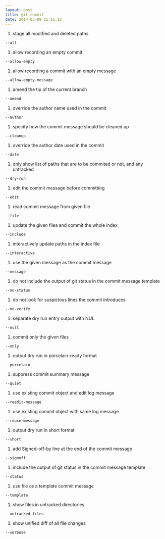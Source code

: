 ```yaml
---
layout: post
title: git commit
date: 2014-05-09 15:11:12
---
```


1. stage all modified and deleted paths

  ```
  --all
  ```

1. allow recording an empty commit

  ```
  --allow-empty
  ```

1. allow recording a commit with an empty message

  ```
  --allow-empty-message
  ```

1. amend the tip of the current branch

  ```
  --amend
  ```

1. override the author name used in the commit

  ```
  --author
  ```

1. specify how the commit message should be cleaned up

  ```
  --cleanup
  ```

1. override the author date used in the commit

  ```
  --date
  ```

1. only show list of paths that are to be commited or not, and any untracked

  ```
  --dry-run
  ```

1. edit the commit message before committing

  ```
  --edit
  ```

1. read commit message from given file

  ```
  --file
  ```

1. update the given files and commit the whole index

  ```
  --include
  ```

1. interactively update paths in the index file

  ```
  --interactive
  ```

1. use the given message as the commit message

  ```
  --message
  ```

1. do not include the output of git status in the commit message template

  ```
  --no-status
  ```

1. do not look for suspicious lines the commit introduces

  ```
  --no-verify
  ```

1. separate dry run entry output with NUL

  ```
  --null
  ```

1. commit only the given files

  ```
  --only
  ```

1. output dry run in porcelain-ready format

  ```
  --porcelain
  ```

1. suppress commit summary message

  ```
  --quiet
  ```

1. use existing commit object and edit log message

  ```
  --reedit-message
  ```

1. use existing commit object with same log message

  ```
  --reuse-message
  ```

1. output dry run in short format

  ```
  --short
  ```

1. add Signed-off-by line at the end of the commit message

  ```
  --signoff
  ```

1. include the output of git status in the commit message template

  ```
  --status
  ```

1. use file as a template commit message

  ```
  --template
  ```

1. show files in untracked directories

  ```
  --untracked-files
  ```

1. show unified diff of all file changes

  ```
  --verbose
  ```